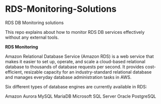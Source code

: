 # RDS-Monitoring-Solutions
RDS DB Monitoring solutions

This repo explains about how to monitor RDS DB services effectively without any external tools.

**RDS Monitoring**

Amazon Relational Database Service (Amazon RDS) is a web service that makes it easier to set up, operate, and scale a cloud-based relational database to thousands of database requests per second. It provides cost-efficient, resizable capacity for an industry-standard relational database and manages everyday database administration tasks in AWS. 

Six different types of database engines are currently available in RDS: 

Amazon Aurora
MySQL
MariaDB
Microsoft SQL Server
Oracle
PostgreSQL
